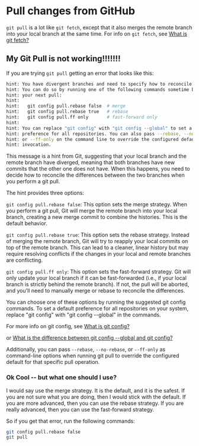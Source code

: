 # Pull changes from GitHub

`git pull` is a lot like `git fetch`, except that it also merges the remote branch into your local branch at the same time.
For info on `git fetch`, see [What is git fetch?](/docs/general/what-is-git-fetch.md)

## My Git Pull is not working!!!!!!!

If you are trying `git pull` getting an error that looks like this:

```bash
hint: You have divergent branches and need to specify how to reconcile them.
hint: You can do so by running one of the following commands sometime before
hint: your next pull:
hint: 
hint:   git config pull.rebase false  # merge
hint:   git config pull.rebase true   # rebase
hint:   git config pull.ff only       # fast-forward only
hint: 
hint: You can replace "git config" with "git config --global" to set a default
hint: preference for all repositories. You can also pass --rebase, --no-rebase,
hint: or --ff-only on the command line to override the configured default per
hint: invocation.
```

This message is a hint from Git, suggesting that your local branch and the remote branch have diverged, meaning that both branches have new commits that the other one does not have. When this happens, you need to decide how to reconcile the differences between the two branches when you perform a git pull.

The hint provides three options:

`git config pull.rebase false`: This option sets the merge strategy. When you perform a git pull, Git will merge the remote branch into your local branch, creating a new merge commit to combine the histories. This is the default behavior.

`git config pull.rebase true`: This option sets the rebase strategy. Instead of merging the remote branch, Git will try to reapply your local commits on top of the remote branch. This can lead to a cleaner, linear history but may require resolving conflicts if the changes in your local and remote branches are conflicting.

`git config pull.ff only`: This option sets the fast-forward strategy. Git will only update your local branch if it can be fast-forwarded (i.e., if your local branch is strictly behind the remote branch). If not, the pull will be aborted, and you'll need to manually merge or rebase to reconcile the differences.

You can choose one of these options by running the suggested git config commands. To set a default preference for all repositories on your system, replace "git config" with "git config --global" in the commands.

For more info on git config, see [What is git config?](/docs/general/what-is-git-config.md)

or [What is the difference between git config --global and git config?](/docs/general/what-is-git-config.md#what-is-the-difference-between-git-config---global-and-git-config)

Additionally, you can pass `--rebase`, `--no-rebase`, or `--ff-only` as command-line options when running git pull to override the configured default for that specific pull operation.

### Ok Cool -- but what one should I use?

I would say use the merge strategy. It is the default, and it is the safest. If you are not sure what you are doing, then I would stick with the default. If you are more advanced, then you can use the rebase strategy. If you are really advanced, then you can use the fast-forward strategy.

So if you get that error, run the following commands:

```bash
git config pull.rebase false
git pull
```
